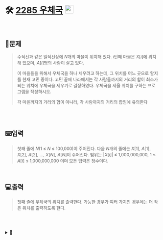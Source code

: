 <br>

# 🛠️ [2285 우체국](http://www.acmicpc.net/problem/2285) <img height="27px" width="27px" src="https://static.solved.ac/tier_small/12.svg"/>
<br>

## 📖문제
>수직선과 같은 일직선상에 $N$개의 마을이 위치해 있다. $i$번째 마을은 $X[i]$에 위치해 있으며, $A[i]$명의 사람이 살고 있다.
>
>이 마을들을 위해서 우체국을 하나 세우려고 하는데, 그 위치를 어느 곳으로 할지를 현재 고민 중이다. 고민 끝에 나라에서는 각 사람들까지의 거리의 합이 최소가 되는 위치에 우체국을 세우기로 결정하였다. 우체국을 세울 위치를 구하는 프로그램을 작성하시오.
>
>각 마을까지의 거리의 합이 아니라, 각 사람까지의 거리의 합임에 유의한다

<br><br>

## ⌨️입력
>첫째 줄에 $N$(1 ≤ $N$ ≤ 100,000)이 주어진다. 다음 $N$개의 줄에는 $X[1]$, $A[1]$, $X[2]$, $A[2]$, …, $X[N]$, $A[N]$이 주어진다. 범위는 $|X[i]|$ ≤ 1,000,000,000, 1 ≤ $A[i]$ ≤ 1,000,000,000 이며 모든 입력은 정수이다.

<br>

## 💻출력
>첫째 줄에 우체국의 위치를 출력한다. 가능한 경우가 여러 가지인 경우에는 더 작은 위치를 출력하도록 한다.

<br><br>

<details>
  <summary>🎈</summary>
  <br>
  
## 📄로직
> ### 처음 시도
>> 각 마을의 거리 합을 비교
>> * 중간 마을을 잡고 양쪽 마을과 거리의 합을 비교
>> * 더 적은 마을 방향으로 리스트를 반으로 나누어 재 탐색
>> * 만약 양쪽 마을과 비교했을 때 현재 마을의 거리 합이 가장 작다면 현재 마을 반환
>>
>> 해당 로직 사용 시 시간복잡도 = O(N<sup>2</sup>) -> 시간 초과
>
> 따라서, 마을 거리의 합을 구하는 방식이 아닌, 인구 수가 과반수가 되는 지점을 찾는 방식으로 구현
>
> ### 최종 코드
> * 모든 마을의 정보를 입력받아 <code>town</code>(2중 리스트)에 저장
> * 마을 순서대로 정렬
> * 왼쪽 마을부터 인구 수를 더해가며 N/2(과반수)가 넘어가는 지점(마을)을 탐색
> * 과반수가 넘어갔다면 반복문 탈출 및 해당 마을 출력

</details>

<br><br>

